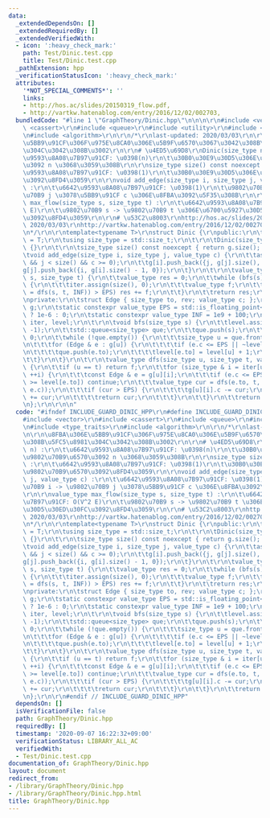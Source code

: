 ```yaml
---
data:
  _extendedDependsOn: []
  _extendedRequiredBy: []
  _extendedVerifiedWith:
  - icon: ':heavy_check_mark:'
    path: Test/Dinic.test.cpp
    title: Test/Dinic.test.cpp
  _pathExtension: hpp
  _verificationStatusIcon: ':heavy_check_mark:'
  attributes:
    '*NOT_SPECIAL_COMMENTS*': ''
    links:
    - http://hos.ac/slides/20150319_flow.pdf,
    - http://vartkw.hatenablog.com/entry/2016/12/02/002703,
  bundledCode: "#line 1 \"GraphTheory/Dinic.hpp\"\n\n\n\r\n#include <vector>\r\n#include\
    \ <cassert>\r\n#include <queue>\r\n#include <utility>\r\n#include <type_traits>\r\
    \n#include <algorithm>\r\n\r\n/*\r\nlast-updated: 2020/03/03\r\n\r\n\u8FBA\u306E\
    \u5BB9\u91CF\u306F\u975E\u8CA0\u306E\u5B9F\u6570\u3067\u3042\u308B\u5FC5\u8981\
    \u304C\u3042\u308B\u3002\r\n\r\n# \u4ED5\u69D8\r\nDinic(size_type n) :\r\n\t\u6642\
    \u9593\u8A08\u7B97\u91CF: \u0398(n)\r\n\t\u30B0\u30E9\u30D5\u306E\u9802\u70B9\u6570\
    \u3092 n \u3068\u3059\u308B\r\n\r\nsize_type size() const noexcept :\r\n\t\u6642\
    \u9593\u8A08\u7B97\u91CF: \u0398(1)\r\n\t\u30B0\u30E9\u30D5\u306E\u9802\u70B9\u6570\
    \u3092\u8FD4\u3059\r\n\r\nvoid add_edge(size_type i, size_type j, value_type c)\
    \ :\r\n\t\u6642\u9593\u8A08\u7B97\u91CF: \u0398(1)\r\n\t\u9802\u70B9 i -> \u9802\
    \u70B9 j \u3078\u5BB9\u91CF c \u306E\u8FBA\u3092\u5F35\u308B\r\n\r\nvalue_type\
    \ max_flow(size_type s, size_type t) :\r\n\t\u6642\u9593\u8A08\u7B97\u91CF: O(V^2\
    \ E)\r\n\t\u9802\u70B9 s -> \u9802\u70B9 t \u306E\u6700\u5927\u30D5\u30ED\u30FC\
    \u3092\u8FD4\u3059\r\n\r\n# \u53C2\u8003\r\nhttp://hos.ac/slides/20150319_flow.pdf,\
    \ 2020/03/03\r\nhttp://vartkw.hatenablog.com/entry/2016/12/02/002703, 2020/03/03\r\
    \n*/\r\n\r\ntemplate<typename T>\r\nstruct Dinic {\r\npublic:\r\n\tusing value_type\
    \ = T;\r\n\tusing size_type = std::size_t;\r\n\t\r\n\tDinic(size_type n) : g(std::vector<std::vector<Edge>>(n))\
    \ {}\r\n\t\r\n\tsize_type size() const noexcept { return g.size(); }\r\n\t\r\n\
    \tvoid add_edge(size_type i, size_type j, value_type c) {\r\n\t\tassert(i < size()\
    \ && j < size() && c >= 0);\r\n\t\tg[i].push_back({j, g[j].size(), c});\r\n\t\t\
    g[j].push_back({i, g[i].size() - 1, 0});\r\n\t}\r\n\t\r\n\tvalue_type max_flow(size_type\
    \ s, size_type t) {\r\n\t\tvalue_type res = 0;\r\n\t\twhile (bfs(s), ~level[t])\
    \ {\r\n\t\t\titer.assign(size(), 0);\r\n\t\t\tvalue_type f;\r\n\t\t\twhile ((f\
    \ = dfs(s, t, INF)) > EPS) res += f;\r\n\t\t}\r\n\t\treturn res;\r\n\t}\r\n\t\r\
    \nprivate:\r\n\tstruct Edge { size_type to, rev; value_type c; };\r\n\tstd::vector<std::vector<Edge>>\
    \ g;\r\n\tstatic constexpr value_type EPS = std::is_floating_point<value_type>()\
    \ ? 1e-6 : 0;\r\n\tstatic constexpr value_type INF = 1e9 + 100;\r\n\tstd::vector<size_type>\
    \ iter, level;\r\n\t\r\n\tvoid bfs(size_type s) {\r\n\t\tlevel.assign(size(),\
    \ -1);\r\n\t\tstd::queue<size_type> que;\r\n\t\tque.push(s);\r\n\t\tlevel[s] =\
    \ 0;\r\n\t\twhile (!que.empty()) {\r\n\t\t\tsize_type u = que.front(); que.pop();\r\
    \n\t\t\tfor (Edge & e : g[u]) {\r\n\t\t\t\tif (e.c <= EPS || ~level[e.to]) continue;\r\
    \n\t\t\t\tque.push(e.to);\r\n\t\t\t\tlevel[e.to] = level[u] + 1;\r\n\t\t\t}\r\n\
    \t\t}\r\n\t}\r\n\t\r\n\tvalue_type dfs(size_type u, size_type t, value_type f)\
    \ {\r\n\t\tif (u == t) return f;\r\n\t\tfor (size_type & i = iter[u]; i < g[u].size();\
    \ ++i) {\r\n\t\t\tconst Edge & e = g[u][i];\r\n\t\t\tif (e.c <= EPS || level[u]\
    \ >= level[e.to]) continue;\r\n\t\t\tvalue_type cur = dfs(e.to, t, std::min(f,\
    \ e.c));\r\n\t\t\tif (cur > EPS) {\r\n\t\t\t\tg[u][i].c -= cur;\r\n\t\t\t\tg[e.to][e.rev].c\
    \ += cur;\r\n\t\t\t\treturn cur;\r\n\t\t\t}\r\n\t\t}\r\n\t\treturn 0;\r\n\t}\r\
    \n};\r\n\r\n\n"
  code: "#ifndef INCLUDE_GUARD_DINIC_HPP\r\n#define INCLUDE_GUARD_DINIC_HPP\r\n\r\n\
    #include <vector>\r\n#include <cassert>\r\n#include <queue>\r\n#include <utility>\r\
    \n#include <type_traits>\r\n#include <algorithm>\r\n\r\n/*\r\nlast-updated: 2020/03/03\r\
    \n\r\n\u8FBA\u306E\u5BB9\u91CF\u306F\u975E\u8CA0\u306E\u5B9F\u6570\u3067\u3042\
    \u308B\u5FC5\u8981\u304C\u3042\u308B\u3002\r\n\r\n# \u4ED5\u69D8\r\nDinic(size_type\
    \ n) :\r\n\t\u6642\u9593\u8A08\u7B97\u91CF: \u0398(n)\r\n\t\u30B0\u30E9\u30D5\u306E\
    \u9802\u70B9\u6570\u3092 n \u3068\u3059\u308B\r\n\r\nsize_type size() const noexcept\
    \ :\r\n\t\u6642\u9593\u8A08\u7B97\u91CF: \u0398(1)\r\n\t\u30B0\u30E9\u30D5\u306E\
    \u9802\u70B9\u6570\u3092\u8FD4\u3059\r\n\r\nvoid add_edge(size_type i, size_type\
    \ j, value_type c) :\r\n\t\u6642\u9593\u8A08\u7B97\u91CF: \u0398(1)\r\n\t\u9802\
    \u70B9 i -> \u9802\u70B9 j \u3078\u5BB9\u91CF c \u306E\u8FBA\u3092\u5F35\u308B\
    \r\n\r\nvalue_type max_flow(size_type s, size_type t) :\r\n\t\u6642\u9593\u8A08\
    \u7B97\u91CF: O(V^2 E)\r\n\t\u9802\u70B9 s -> \u9802\u70B9 t \u306E\u6700\u5927\
    \u30D5\u30ED\u30FC\u3092\u8FD4\u3059\r\n\r\n# \u53C2\u8003\r\nhttp://hos.ac/slides/20150319_flow.pdf,\
    \ 2020/03/03\r\nhttp://vartkw.hatenablog.com/entry/2016/12/02/002703, 2020/03/03\r\
    \n*/\r\n\r\ntemplate<typename T>\r\nstruct Dinic {\r\npublic:\r\n\tusing value_type\
    \ = T;\r\n\tusing size_type = std::size_t;\r\n\t\r\n\tDinic(size_type n) : g(std::vector<std::vector<Edge>>(n))\
    \ {}\r\n\t\r\n\tsize_type size() const noexcept { return g.size(); }\r\n\t\r\n\
    \tvoid add_edge(size_type i, size_type j, value_type c) {\r\n\t\tassert(i < size()\
    \ && j < size() && c >= 0);\r\n\t\tg[i].push_back({j, g[j].size(), c});\r\n\t\t\
    g[j].push_back({i, g[i].size() - 1, 0});\r\n\t}\r\n\t\r\n\tvalue_type max_flow(size_type\
    \ s, size_type t) {\r\n\t\tvalue_type res = 0;\r\n\t\twhile (bfs(s), ~level[t])\
    \ {\r\n\t\t\titer.assign(size(), 0);\r\n\t\t\tvalue_type f;\r\n\t\t\twhile ((f\
    \ = dfs(s, t, INF)) > EPS) res += f;\r\n\t\t}\r\n\t\treturn res;\r\n\t}\r\n\t\r\
    \nprivate:\r\n\tstruct Edge { size_type to, rev; value_type c; };\r\n\tstd::vector<std::vector<Edge>>\
    \ g;\r\n\tstatic constexpr value_type EPS = std::is_floating_point<value_type>()\
    \ ? 1e-6 : 0;\r\n\tstatic constexpr value_type INF = 1e9 + 100;\r\n\tstd::vector<size_type>\
    \ iter, level;\r\n\t\r\n\tvoid bfs(size_type s) {\r\n\t\tlevel.assign(size(),\
    \ -1);\r\n\t\tstd::queue<size_type> que;\r\n\t\tque.push(s);\r\n\t\tlevel[s] =\
    \ 0;\r\n\t\twhile (!que.empty()) {\r\n\t\t\tsize_type u = que.front(); que.pop();\r\
    \n\t\t\tfor (Edge & e : g[u]) {\r\n\t\t\t\tif (e.c <= EPS || ~level[e.to]) continue;\r\
    \n\t\t\t\tque.push(e.to);\r\n\t\t\t\tlevel[e.to] = level[u] + 1;\r\n\t\t\t}\r\n\
    \t\t}\r\n\t}\r\n\t\r\n\tvalue_type dfs(size_type u, size_type t, value_type f)\
    \ {\r\n\t\tif (u == t) return f;\r\n\t\tfor (size_type & i = iter[u]; i < g[u].size();\
    \ ++i) {\r\n\t\t\tconst Edge & e = g[u][i];\r\n\t\t\tif (e.c <= EPS || level[u]\
    \ >= level[e.to]) continue;\r\n\t\t\tvalue_type cur = dfs(e.to, t, std::min(f,\
    \ e.c));\r\n\t\t\tif (cur > EPS) {\r\n\t\t\t\tg[u][i].c -= cur;\r\n\t\t\t\tg[e.to][e.rev].c\
    \ += cur;\r\n\t\t\t\treturn cur;\r\n\t\t\t}\r\n\t\t}\r\n\t\treturn 0;\r\n\t}\r\
    \n};\r\n\r\n#endif // INCLUDE_GUARD_DINIC_HPP"
  dependsOn: []
  isVerificationFile: false
  path: GraphTheory/Dinic.hpp
  requiredBy: []
  timestamp: '2020-09-07 16:22:32+09:00'
  verificationStatus: LIBRARY_ALL_AC
  verifiedWith:
  - Test/Dinic.test.cpp
documentation_of: GraphTheory/Dinic.hpp
layout: document
redirect_from:
- /library/GraphTheory/Dinic.hpp
- /library/GraphTheory/Dinic.hpp.html
title: GraphTheory/Dinic.hpp
---
```

